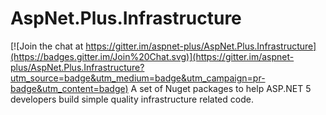 # AspNet.Plus.Infrastructure

[![Join the chat at https://gitter.im/aspnet-plus/AspNet.Plus.Infrastructure](https://badges.gitter.im/Join%20Chat.svg)](https://gitter.im/aspnet-plus/AspNet.Plus.Infrastructure?utm_source=badge&utm_medium=badge&utm_campaign=pr-badge&utm_content=badge)
A set of Nuget packages to help ASP.NET 5 developers build simple quality infrastructure related code.
